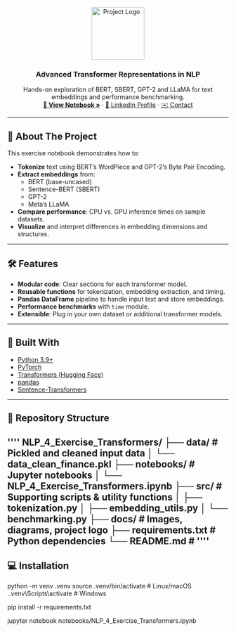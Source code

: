 <!-- PROJECT LOGO -->
<p align="center">
  <a href="https://github.com/YourUsername/NLP_4_Exercise_Transformers">
    <img src="docs/logo.png" alt="Project Logo" width="120" height="120">
  </a> 

  <h3 align="center">Advanced Transformer Representations in NLP</h3>

  <p align="center">
    Hands-on exploration of BERT, SBERT, GPT-2 and LLaMA for text embeddings and performance benchmarking.
    <br />
    <a href="https://github.com/YourUsername/NLP_4_Exercise_Transformers"><strong>📓 View Notebook »</strong></a>
    ·
    <a href="https://linkedin.com/in/YourLinkedInProfile">🔗 LinkedIn Profile</a>
    ·
    <a href="#contact">✉️ Contact</a>
  </p>
</p>

---

## 📖 About The Project

This exercise notebook demonstrates how to:

- **Tokenize** text using BERT’s WordPiece and GPT-2’s Byte Pair Encoding.
- **Extract embeddings** from:
  - BERT (base-uncased)
  - Sentence-BERT (SBERT)
  - GPT-2
  - Meta’s LLaMA
- **Compare performance**: CPU vs. GPU inference times on sample datasets.
- **Visualize** and interpret differences in embedding dimensions and structures.

---

## 🛠️ Features

- **Modular code**: Clear sections for each transformer model.
- **Reusable functions** for tokenization, embedding extraction, and timing.
- **Pandas DataFrame** pipeline to handle input text and store embeddings.
- **Performance benchmarks** with `time` module.
- **Extensible**: Plug in your own dataset or additional transformer models.

---

## 🚀 Built With

- [Python 3.9+](https://www.python.org/)
- [PyTorch](https://pytorch.org/)
- [Transformers (Hugging Face)](https://github.com/huggingface/transformers)
- [pandas](https://pandas.pydata.org/)
- [Sentence-Transformers](https://www.sbert.net/)

---

## 📂 Repository Structure
''''
NLP_4_Exercise_Transformers/
├── data/ # Pickled and cleaned input data
│ └── data_clean_finance.pkl
├── notebooks/ # Jupyter notebooks
│ └── NLP_4_Exercise_Transformers.ipynb
├── src/ # Supporting scripts & utility functions
│ ├── tokenization.py
│ ├── embedding_utils.py
│ └── benchmarking.py
├── docs/ # Images, diagrams, project logo
├── requirements.txt # Python dependencies
└── README.md # 
''''
---

## 💻 Installation


python -m venv .venv
source .venv/bin/activate        # Linux/macOS
.\.venv\Scripts\activate         # Windows


pip install -r requirements.txt

jupyter notebook notebooks/NLP_4_Exercise_Transformers.ipynb
